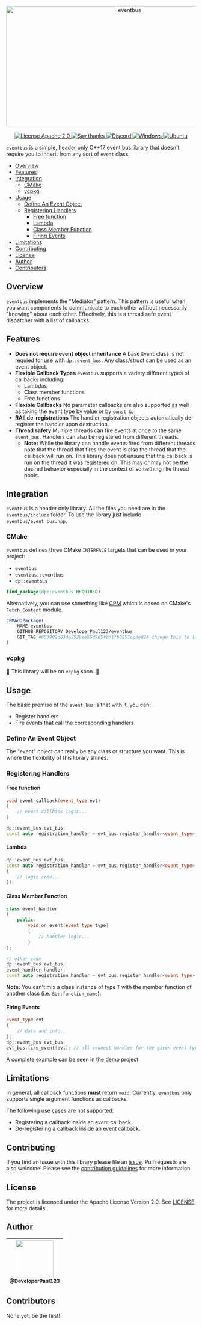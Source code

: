 <p align="center">
  
<img src="https://socialify.git.ci/DeveloperPaul123/eventbus/image?font=Bitter&forks=1&language=1&logo=https%3A%2F%2Fraw.githubusercontent.com%2FDeveloperPaul123%2Feventbus%2Fdevelop%2Fart%2Fexport%2Fbus_icon.svg&pattern=Circuit%20Board&stargazers=1&theme=Dark" alt="eventbus" width="640" height="320" />
  
  <br>
  <br>
  
  <a href="https://www.apache.org/licenses/LICENSE-2.0.html">
    <img src="https://img.shields.io/badge/license-Apache 2.0-blue" alt="License Apache 2.0">
  </a>
  
  <a href="https://github.com/DeveloperPaul123/eventbus/stargazers">
    <img src="https://img.shields.io/badge/Say%20Thanks-👍-1EAEDB.svg" alt="Say thanks">
  </a>
  
  <a href="https://img.shields.io/discord/652515194572111872">
    <img alt="Discord" src="https://img.shields.io/discord/652515194572111872">
  </a>
  
  <a href="https://github.com/DeveloperPaul123/eventbus/actions">
    <img alt="Windows" src="https://github.com/DeveloperPaul123/eventbus/workflows/Windows/badge.svg">
  </a>
  <a href="https://github.com/DeveloperPaul123/eventbus/actions">
    <img alt="Ubuntu" src="https://github.com/DeveloperPaul123/eventbus/workflows/Ubuntu/badge.svg">
  </a>
</p>

`eventbus` is a simple, header only C++17 event bus library that doesn't require you to inherit from any sort of `event` class.

- [Overview](#overview)
- [Features](#features)
- [Integration](#integration)
  - [CMake](#cmake)
  - [vcpkg](#vcpkg)
- [Usage](#usage)
  - [Define An Event Object](#define-an-event-object)
  - [Registering Handlers](#registering-handlers)
    - [Free function](#free-function)
    - [Lambda](#lambda)
    - [Class Member Function](#class-member-function)
    - [Firing Events](#firing-events)
- [Limitations](#limitations)
- [Contributing](#contributing)
- [License](#license)
- [Author](#author)
- [Contributors](#contributors)

## Overview

`eventbus` implements the "Mediator" pattern. This pattern is useful when you want components to communicate to each other without necessarily "knowing" about each other. Effectively, this is a thread safe event dispatcher with a list of callbacks.

## Features

- **Does not require event object inheritance** A base `Event` class is not requied for use with `dp::event_bus`. Any class/struct can be used as an event object.
- **Flexible Callback Types** `eventbus` supports a variety different types of callbacks including:
  - Lambdas
  - Class member functions
  - Free functions
- **Flexible Callbacks** No parameter callbacks are also supported as well as taking the event type by value or by `const &`.
- **RAII de-registrations** The handler registration objects automatically de-register the handler upon destruction.
- **Thread safety** Multiple threads can fire events at once to the same `event_bus`. Handlers can also be registered from different threads.
  - **Note:** While the library can handle events fired from different threads note that the thread that fires the event is also the thread that the callback will run on. This library does not ensure that the callback is run on the thread it was registered on. This may or may not be the desired behavior especially in the context of something like thread pools.

## Integration

`eventbus` is a header only library. All the files you need are in the `eventbus/include` folder. To use the library just include `eventbus/event_bus.hpp`.

### CMake

`eventbus` defines three CMake `INTERFACE` targets that can be used in your project:
* `eventbus`
* `eventbus::eventbus`
* `dp::eventbus`

````cmake
find_package(dp::eventbus REQUIRED)
````

Alternatively, you can use something like [CPM](https://github.com/TheLartians/CPM) which is based on CMake's `Fetch_Content` module.

````cmake
CPMAddPackage(
    NAME eventbus
    GITHUB_REPOSITORY DeveloperPaul123/eventbus
    GIT_TAG #053902d63de5529ee65d965f8b1fb0851eceed24 change this to latest commit/release tag
)
````

### vcpkg

:construction: This library will be on `vcpkg` soon. :construction:

## Usage

The basic premise of the `event_bus` is that with it, you can:
* Register handlers
* Fire events that call the corresponding handlers

### Define An Event Object

The "event" object can really be any class or structure you want. This is where the flexibility of this library shines.

### Registering Handlers

#### Free function

````cpp
void event_callback(event_type evt)
{
    // event callback logic...
}

dp::event_bus evt_bus;
const auto registration_handler = evt_bus.register_handler<event_type>(&event_callback)
````

#### Lambda

````cpp
dp::event_bus evt_bus;
const auto registration_handler = evt_bus.register_handler<event_type>([](const event_type& evt)
{
    // logic code...
});
````

#### Class Member Function

````cpp
class event_handler
{
    public:
        void on_event(event_type type)
        {
            // handler logic...
        }
};

// other code
dp::event_bus evt_bus;
event_handler handler;
const auto registration_handler = evt_bus.register_handler<event_type>(&handler, &event_handler::on_event);
````

**Note:** You can't mix a class instance of type `T` with the member function of another class (i.e. `&U::function_name`).

#### Firing Events

````cpp
event_type evt
{
    // data and info..
};
dp::event_bus evt_bus;
evt_bus.fire_event(evt); // all connect handler for the given event type will be fired.
````

A complete example can be seen in the [demo](https://github.com/DeveloperPaul123/eventbus/tree/develop/demo) project.

## Limitations

In general, all callback functions **must** return `void`. Currently, `eventbus` only supports single argument functions as callbacks.

The following use cases are not supported:

- Registering a callback inside an event callback.
- De-registering a callback inside an event callback.

## Contributing

If you find an issue with this library please file an [issue](https://github.com/DeveloperPaul123/eventbus/issues). Pull requests are also welcome! Please see the [contribution guidelines](CONTRIBUTING.md) for more information.

## License

The project is licensed under the Apache License Version 2.0. See [LICENSE](LICENSE) for more details.

## Author

| [<img src="https://avatars0.githubusercontent.com/u/6591180?s=460&v=4" width="100"><br><sub>@DeveloperPaul123</sub>](https://github.com/DeveloperPaul123) |
|:----:|

## Contributors

None yet, be the first!
